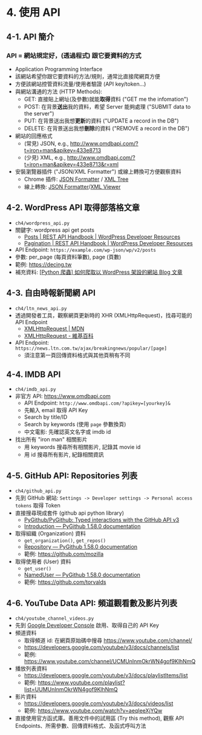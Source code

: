 # 4. 使用 API

## 4-1. API 簡介

### API = 網站規定好，(透過程式) 跟它要資料的方式

* Application Programming Interface
* 該網站希望你跟它要資料的方法/規則，通常比直接爬網頁方便
* 方便該網站控管資料流量/使用者驗證 (API key/token...)
* 與網站溝通的方法 (HTTP Methods):
  * GET: 直接貼上網址(及參數)就能**取得**資料 ("GET me the infomation")
  * POST: 在背景**送出**我的資料，希望 Server 能夠處理 ("SUBMIT data to the server") 
  * PUT: 在背景送出我想**更新**的資料 ("UPDATE a record in the DB")
  * DELETE: 在背景送出我想**刪除**的資料 ("REMOVE a record in the DB")
* 網站的回應格式
  * (常見) JSON, e.g., http://www.omdbapi.com/?t=iron+man&apikey=433e8713
  * (少見) XML, e.g., http://www.omdbapi.com/?t=iron+man&apikey=433e8713&r=xml
* 安裝瀏覽器插件 ("JSON/XML Formatter") 或線上轉換可方便觀察資料
    * Chrome 插件: [JSON Formatter](https://chrome.google.com/webstore/detail/json-formatter/bcjindcccaagfpapjjmafapmmgkkhgoa) / [XML Tree](https://chrome.google.com/webstore/detail/xml-tree/gbammbheopgpmaagmckhpjbfgdfkpadb)
    * 線上轉換: [JSON Formatter](https://jsonformatter.org)/[XML Viewer](http://codebeautify.org/xmlviewer)

## 4-2. WordPress API 取得部落格文章

* `ch4/wordpress_api.py`
* 關鍵字: wordpress api get posts
  * [Posts | REST API Handbook | WordPress Developer Resources](https://developer.wordpress.org/rest-api/reference/posts/)
  * [Pagination | REST API Handbook | WordPress Developer Resources](https://developer.wordpress.org/rest-api/using-the-rest-api/pagination/)
* API Endpoint: `https://example.com/wp-json/wp/v2/posts`
* 參數: per_page (每頁資料筆數), page (頁數)
* 範例: https://decing.tw
* 補充資料: [[Python 爬蟲] 如何爬取以 WordPress 架設的網站 Blog 文章](https://jlin.blog/wordpress-post-crawler-in-python)

## 4-3. 自由時報新聞網 API

* `ch4/ltn_news_api.py`
* 透過開發者工具，觀察網頁更新時的 XHR (XMLHttpRequest)，找尋可能的 API Endpoint
  * [XMLHttpRequest | MDN](https://developer.mozilla.org/en-US/docs/Glossary/XMLHttpRequest)
  * [XMLHttpRequest - 維基百科](https://zh.wikipedia.org/wiki/XMLHttpRequest)
* API Endpoint: `https://news.ltn.com.tw/ajax/breakingnews/popular/[page]`  
  * 須注意第一頁回傳資料格式與其他頁稍有不同

## 4-4. IMDB API

* `ch4/imdb_api.py`
* 非官方 API: https://www.omdbapi.com
  * API Endpoint: `http://www.omdbapi.com/?apikey=[yourkey]&`
  * 先輸入 email 取得 API Key
  * Search by title/ID
  * Search by keywords (使用 `page` 參數換頁)
  * 中文電影: 先確認英文名字或 imdb id
* 找出所有 "iron man" 相關影片
  * 用 keywords 搜尋所有相關影片, 記錄其 movie id
  * 用 id 搜尋所有影片, 紀錄相關資訊

## 4-5. GitHub API: Repositories 列表

* `ch4/github_api.py`
* 先到 GitHub 網站: `Settings -> Developer settings -> Personal access tokens` 取得 Token
* 直接搜尋現成套件 (github api python library)
  * [PyGithub/PyGithub: Typed interactions with the GitHub API v3](https://github.com/PyGithub/PyGithub)
  * [Introduction — PyGithub 1.58.0 documentation](https://pygithub.readthedocs.io/en/latest/introduction.html)
* 取得組織 (Organization) 資料
  * `get_organization()`, `get_repos()`
  * [Repository — PyGithub 1.58.0 documentation](https://pygithub.readthedocs.io/en/latest/github_objects/Repository.html)
  * 範例: https://github.com/mozilla
* 取得使用者 (User) 資料
  * `get_user()`
  * [NamedUser — PyGithub 1.58.0 documentation](https://pygithub.readthedocs.io/en/latest/github_objects/NamedUser.html)
  * 範例: https://github.com/torvalds
  
## 4-6. YouTube Data API: 頻道觀看數及影片列表

* `ch4/youtube_channel_videos.py`
* 先到 [Google Developer Console](https://console.developers.google.com/) 啟用、取得自己的 API Key
* 頻道資料
  * 取得頻道 id: 在網頁原始碼中搜尋 https://www.youtube.com/channel/
  * https://developers.google.com/youtube/v3/docs/channels/list
  * 範例: https://www.youtube.com/channel/UCMUnInmOkrWN4gof9KlhNmQ
* 播放列表資料
  * https://developers.google.com/youtube/v3/docs/playlistItems/list
  * 範例: https://www.youtube.com/playlist?list=UUMUnInmOkrWN4gof9KlhNmQ
* 影片資料
  * https://developers.google.com/youtube/v3/docs/videos/list
  * 範例: https://www.youtube.com/watch?v=aeqIeeXjYQw
* 直接使用官方函式庫。善用文件中的試用區 (Try this method), 觀察 API Endpoints、所需參數、回傳資料格式、及函式呼叫方法
